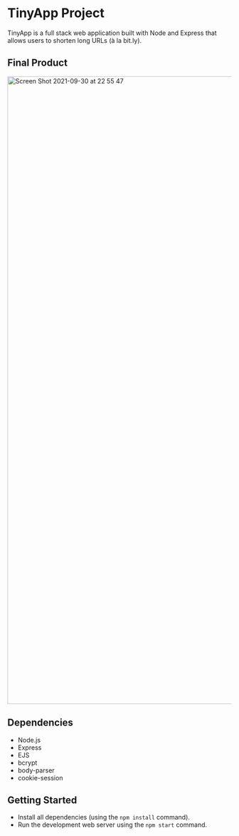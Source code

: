 # TinyApp Project

TinyApp is a full stack web application built with Node and Express that allows users to shorten long URLs (à la bit.ly).

## Final Product

<img width="1408" alt="Screen Shot 2021-09-30 at 22 55 47" src="https://user-images.githubusercontent.com/46178706/135771816-93014ed5-2513-4682-b02e-2a70d708c1a3.png">



## Dependencies

- Node.js
- Express
- EJS
- bcrypt
- body-parser
- cookie-session

## Getting Started

- Install all dependencies (using the `npm install` command).
- Run the development web server using the `npm start` command.
